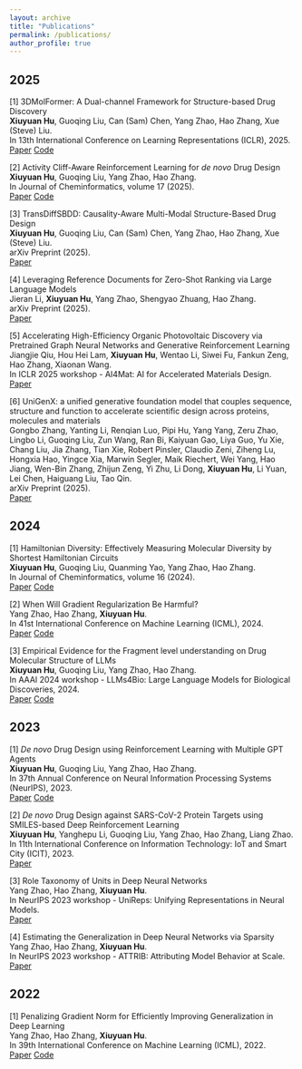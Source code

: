 ```yaml
---
layout: archive
title: "Publications"
permalink: /publications/
author_profile: true
---
```


## 2025

[1] 3DMolFormer: A Dual-channel Framework for Structure-based Drug Discovery  
**Xiuyuan Hu**, Guoqing Liu, Can (Sam) Chen, Yang Zhao, Hao Zhang, Xue (Steve) Liu.  
In 13th International Conference on Learning Representations (ICLR), 2025.  
[Paper](https://arxiv.org/abs/2502.05107)  [Code](https://github.com/HXYfighter/3DMolFormer)

[2] Activity Cliff-Aware Reinforcement Learning for *de novo* Drug Design  
**Xiuyuan Hu**, Guoqing Liu, Yang Zhao, Hao Zhang.  
In Journal of Cheminformatics, volume 17 (2025).  
[Paper](https://jcheminf.biomedcentral.com/articles/10.1186/s13321-025-01006-3)  [Code](https://github.com/HXYfighter/ACARL)

[3] TransDiffSBDD: Causality-Aware Multi-Modal Structure-Based Drug Design  
**Xiuyuan Hu**, Guoqing Liu, Can (Sam) Chen, Yang Zhao, Hao Zhang, Xue (Steve) Liu.  
arXiv Preprint (2025).  
[Paper](https://arxiv.org/abs/2503.20913)

[4] Leveraging Reference Documents for Zero-Shot Ranking via Large Language Models  
Jieran Li, **Xiuyuan Hu**, Yang Zhao, Shengyao Zhuang, Hao Zhang.  
arXiv Preprint (2025).  
[Paper](https://arxiv.org/abs/2506.11452)

[5] Accelerating High-Efficiency Organic Photovoltaic Discovery via Pretrained Graph Neural Networks and Generative Reinforcement Learning  
Jiangjie Qiu, Hou Hei Lam, **Xiuyuan Hu**, Wentao Li, Siwei Fu, Fankun Zeng, Hao Zhang, Xiaonan Wang.  
In ICLR 2025 workshop - AI4Mat: AI for Accelerated Materials Design.  
[Paper](https://arxiv.org/abs/2503.23766)

[6] UniGenX: a unified generative foundation model that couples sequence, structure and function to accelerate scientific design across proteins, molecules and materials  
Gongbo Zhang, Yanting Li, Renqian Luo, Pipi Hu, Yang Yang, Zeru Zhao, Lingbo Li, Guoqing Liu, Zun Wang, Ran Bi, Kaiyuan Gao, Liya Guo, Yu Xie, Chang Liu, Jia Zhang, Tian Xie, Robert Pinsler, Claudio Zeni, Ziheng Lu, Hongxia Hao, Yingce Xia, Marwin Segler, Maik Riechert, Wei Yang, Hao Jiang, Wen-Bin Zhang, Zhijun Zeng, Yi Zhu, Li Dong, **Xiuyuan Hu**, Li Yuan, Lei Chen, Haiguang Liu, Tao Qin.  
arXiv Preprint (2025).  
[Paper](https://arxiv.org/abs/2503.06687)

## 2024

[1] Hamiltonian Diversity: Effectively Measuring Molecular Diversity by Shortest Hamiltonian Circuits  
**Xiuyuan Hu**, Guoqing Liu, Quanming Yao, Yang Zhao, Hao Zhang.  
In Journal of Cheminformatics, volume 16 (2024).  
[Paper](https://jcheminf.biomedcentral.com/articles/10.1186/s13321-024-00883-4)  [Code](https://github.com/HXYfighter/HamDiv)

[2] When Will Gradient Regularization Be Harmful?  
Yang Zhao, Hao Zhang, **Xiuyuan Hu**.  
In 41st International Conference on Machine Learning (ICML), 2024.  
[Paper](https://arxiv.org/abs/2406.09723)  [Code](https://github.com/zhaoyang-0204/gnp)

[3] Empirical Evidence for the Fragment level understanding on Drug Molecular Structure of LLMs  
**Xiuyuan Hu**, Guoqing Liu, Yang Zhao, Hao Zhang.  
In AAAI 2024 workshop - LLMs4Bio: Large Language Models for Biological Discoveries, 2024.  
[Paper](https://arxiv.org/abs/2401.07657)  [Code](https://github.com/HXYfighter/LLMsUnderstandMol)

## 2023

[1] *De novo* Drug Design using Reinforcement Learning with Multiple GPT Agents  
**Xiuyuan Hu**, Guoqing Liu, Yang Zhao, Hao Zhang.  
In 37th Annual Conference on Neural Information Processing Systems (NeurIPS), 2023.  
[Paper](https://arxiv.org/abs/2401.06155)  [Code](https://github.com/HXYfighter/MolRL-MGPT)

[2] *De novo* Drug Design against SARS-CoV-2 Protein Targets using SMILES-based Deep Reinforcement Learning  
**Xiuyuan Hu**, Yanghepu Li, Guoqing Liu, Yang Zhao, Hao Zhang, Liang Zhao.  
In 11th International Conference on Information Technology: IoT and Smart City (ICIT), 2023.  
[Paper](https://dl.acm.org/doi/10.1145/3638985.3639012)

[3] Role Taxonomy of Units in Deep Neural Networks  
Yang Zhao, Hao Zhang, **Xiuyuan Hu**.  
In NeurIPS 2023 workshop - UniReps: Unifying Representations in Neural Models.  
[Paper](https://arxiv.org/abs/2011.00789)

[4] Estimating the Generalization in Deep Neural Networks via Sparsity  
Yang Zhao, Hao Zhang, **Xiuyuan Hu**.  
In NeurIPS 2023 workshop - ATTRIB: Attributing Model Behavior at Scale.  
[Paper](https://arxiv.org/abs/2104.00851)

## 2022

[1] Penalizing Gradient Norm for Efficiently Improving Generalization in Deep Learning  
Yang Zhao, Hao Zhang, **Xiuyuan Hu**.  
In 39th International Conference on Machine Learning (ICML), 2022.  
[Paper](https://arxiv.org/abs/2202.03599)  [Code](https://github.com/zhaoyang-0204/gnp)
